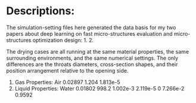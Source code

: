 # Descriptions:

The simulation-setting files here generated the data basis for my two papers about deep learning on fast micro-structures evaluation and micro-structures optimization design:
1.
2.

The drying cases are all running at the same material properties, the same surrounding environments, and the same numerical settings. The only differences are the throats diameters, cross-section shapes, and their position arrangement relative to the opening side.
1. Gas Properties: Air 0.02897 1.204 1.813e-5
2. Liquid Properties: Water 0.01802 998.2 1.002e-3 2.119e-5 0 7.266e-2 0.9592

